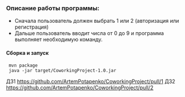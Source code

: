 ### Описание работы программы:
* Сначала пользователь должен выбрать 1 или 2 (авторизация или регистрация)
* Дальше пользователь вводит числа от 0 до 9 и программа выполняет необходимую команду.
#### Сборка и запуск
 ```
  mvn package
  java -jar target/CoworkingProject-1.0.jar 
  ```
ДЗ1 https://github.com/ArtemPotapenko/CoworkingProject/pull/1
ДЗ2 https://github.com/ArtemPotapenko/CoworkingProject/pull/2
